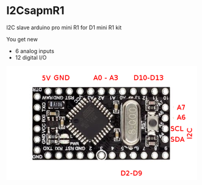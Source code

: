# I2CsapmR1
I2C slave arduino pro mini R1 for D1 mini R1 kit

You get new
* 6 analog inputs
* 12 digital I/O

![](https://github.com/jorts64/I2CsapmR1/blob/master/docs/promini8MHz.png)


